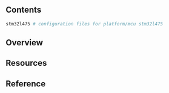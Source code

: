 ## Contents

```sh
stm32l475 # configuration files for platform/mcu stm32l475
```

## Overview

## Resources

## Reference